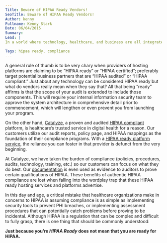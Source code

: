 ```yaml
---
Title: Beware of HIPAA Ready Vendors!
SeoTitle: Beware of HIPAA Ready Vendors!
Author: kenny
Fullname: Kenny Stark
Date: 06/04/2015
Summary: 
Lead: |
In a world where technology, healthcare, and business are all integrated, a thorough understanding of semantics is critical, especially when [PHI (protected health information)](https://catalyze.io/learn/what-is-protected-health-information-or-phi) is at risk. No matter what your relationship with HIPAA may be, knowing the difference between being HIPAA ready and HIPAA compliant could save you some big risks and some even bigger costs.

Tags: hipaa ready, compliance
---
```

A general rule of thumb is to be very chary when providers of hosting platforms are claiming to be “HIPAA ready” or “HIPAA certified”; preferably target potential business partners that are “HIPAA audited” or “HIPAA compliant.” Just about any technology can be considered HIPAA ready but what do vendors really mean when they say that? All that being “ready” affirms is that the scope of your audit is extended to include those components. This will require your internal information security team to approve the system architecture in comprehensive detail prior to commencement, which will lengthen or even prevent you from launching your program.

On the other hand, [Catalyze](https://catalyze.io/), a proven and audited [HIPAA compliant](https://catalyze.io/compliance) platform, is healthcare’s trusted service in digital health for a reason. Our customers utilize our audit reports, policy page, and HIPAA mappings as the foundation of their compliance programs. With a [HIPAA ready platform service](https://catalyze.io/paas), the reliance you can foster in that provider is defunct from the very beginning.

At Catalyze, we have taken the burden of compliance (policies, procedures, audits, technology, training, etc.) so our customers can focus on what they do best. Our [documentation](https://hipaa.catalyze.io/) is even used as evidence to auditors to prove certain qualifications of HIPAA. These benefits of authentic HIPAA compliance are lost when falling into the wordplay trap that these HIPAA ready hosting services and platforms advertise.

In this day and age, a critical mistake that healthcare organizations make in concerns to HIPAA is assuming  compliance is as simple as implementing security tools to prevent PHI breaches, or implementing assessment procedures that can potentially catch problems before proving to be incidental. Although HIPAA is a regulation that can be complex and difficult to fully grasp, there is one thing that should be commonly understood:

**Just because you’re _HIPAA Ready_ does not mean that you are ready for HIPAA.**
